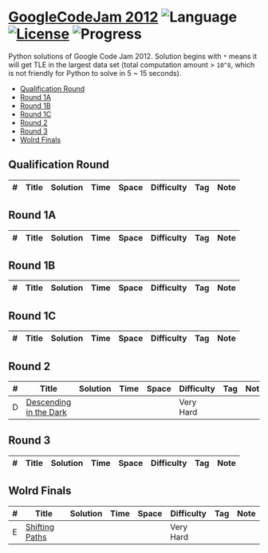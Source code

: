 # [GoogleCodeJam 2012](https://codingcompetitions.withgoogle.com/codejam/archive/2012) ![Language](https://img.shields.io/badge/language-Python-orange.svg) [![License](https://img.shields.io/badge/license-MIT-blue.svg)](./LICENSE) ![Progress](https://img.shields.io/badge/progress-0%20%2F%2026-ff69b4.svg)

Python solutions of Google Code Jam 2012. Solution begins with `*` means it will get TLE in the largest data set (total computation amount > `10^8`, which is not friendly for Python to solve in 5 ~ 15 seconds).

* [Qualification Round](https://github.com/kamyu104/GoogleCodeJam-2012#qualification-round)
* [Round 1A](https://github.com/kamyu104/GoogleCodeJam-2012#round-1a)
* [Round 1B](https://github.com/kamyu104/GoogleCodeJam-2012#round-1b)
* [Round 1C](https://github.com/kamyu104/GoogleCodeJam-2012#round-1c)
* [Round 2](https://github.com/kamyu104/GoogleCodeJam-2012#round-2)
* [Round 3](https://github.com/kamyu104/GoogleCodeJam-2012#round-3)
* [Wolrd Finals](https://github.com/kamyu104/GoogleCodeJam-2012#world-finals)

## Qualification Round
| # | Title | Solution | Time | Space | Difficulty | Tag | Note |
|---| ----- | -------- | ---- | ----- | ---------- | --- | ---- |

## Round 1A
| # | Title | Solution | Time | Space | Difficulty | Tag | Note |
|---| ----- | -------- | ---- | ----- | ---------- | --- | ---- |

## Round 1B
| # | Title | Solution | Time | Space | Difficulty | Tag | Note |
|---| ----- | -------- | ---- | ----- | ---------- | --- | ---- |

## Round 1C
| # | Title | Solution | Time | Space | Difficulty | Tag | Note |
|---| ----- | -------- | ---- | ----- | ---------- | --- | ---- |

## Round 2
| # | Title | Solution | Time | Space | Difficulty | Tag | Note |
|---| ----- | -------- | ---- | ----- | ---------- | --- | ---- |
|D| [Descending in the Dark](https://code.google.com/codejam/contest/1327485/dashboard#s=p2)|||| Very Hard | | |

## Round 3
| # | Title | Solution | Time | Space | Difficulty | Tag | Note |
|---| ----- | -------- | ---- | ----- | ---------- | --- | ---- |

## Wolrd Finals
| # | Title | Solution | Time | Space | Difficulty | Tag | Note |
|---| ----- | -------- | ---- | ----- | ---------- | --- | ---- |
|E| [Shifting Paths](https://code.google.com/codejam/contest/2075486/dashboard#s=p4)|||| Very Hard | | |

